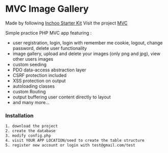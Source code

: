# MVC Image Gallery
Made by following [Inchoo Starter Kit][Inch]
Visit the project [MVC][MVCF]

Simple practice PHP MVC app featuring :
  - user registration, login, login with remember me cookie, logout, change password, delete user functionality
  - image gallery, upload and delete your images (only png and jpg), view other users images
  - custom seeding
  - PDO data-access abstraction layer
  - CSRF protection included
  - XSS protection on output
  - autoloading classes
  - custom Routing
  - output buffering user content directly to layout
  - and many more...

### Installation


```sh
1. download the project
2. create the database
3. modify config.php
4. visit YOUR APP LOCATION/seed to create the table structure
5. register new account or login with test@gmail.com/test 
```

 [Inch]: <https://inchoo.hr/php-vodic/>
 [MVCF]: <http://phpstack-372184-1346022.cloudwaysapps.com/>
